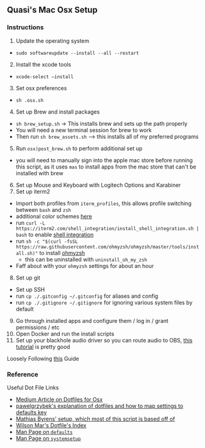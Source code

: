 ## Quasi's Mac Osx Setup

### Instructions

1. Update the operating system
  * `sudo softwareupdate --install --all --restart`
2. Install the xcode tools
  * `xcode-select —install`
3. Set osx preferences
  * `sh .osx.sh`
4. Set up Brew and install packages
  * `sh brew_setup.sh` -> This installs brew and sets up the path properly
  * You will need a new terminal session for brew to work
  * Then run `sh brew_assets.sh` --> this installs all of my preferred programs
5. Run `osx)post_brew.sh` to perform additional set up
  * you will need to manually sign into the apple mac store before running this script, as it uses `mas` to install apps from the mac store that can't be installed with brew
6. Set up Mouse and Keyboard with Logitech Options and Karabiner
7. Set up iterm2
  * Import both profiles from `iterm_profiles`, this allows profile switching between `bash` and `zsh`
  * additional color schemes [here](https://github.com/mbadolato/iTerm2-Color-Schemes/tree/master/schemes)
  * run `curl -L https://iterm2.com/shell_integration/install_shell_integration.sh | bash` to enable [shell integration](https://www.iterm2.com/documentation-shell-integration.html)
  * run `sh -c "$(curl -fsSL https://raw.githubusercontent.com/ohmyzsh/ohmyzsh/master/tools/install.sh)"` to install [ohmyzsh](https://github.com/ohmyzsh/ohmyzsh)
    * this can be uninstalled with `uninstall_oh_my_zsh`
  * Faff about with your `ohmyzsh` settings for about an hour
8. Set up git
  * Set up SSH
  * run `cp ./.gitconfig ~/.gitconfig` for aliases and config
  * run `cp ./.gitignore ~/.gitignore` for ignoring various system files by default
9. Go through installed apps and configure them / log in / grant permissions / etc
10. Open Docker and run the install scripts
11. Set up your blackhole audio driver so you can route audio to OBS, [this tutorial](https://www.youtube.com/watch?v=miexiUIusts) is pretty good

Loosely Following [this](https://sourabhbajaj.com/mac-setup/) Guide


### Reference
Useful Dot File Links
* [Medium Article on Dotfiles for Osx](https://medium.com/@webprolific/getting-started-with-dotfiles-43c3602fd789/ )
* [pawelgrzybek's explanation of dotfiles and how to map settings to defaults key](https://pawelgrzybek.com/change-macos-user-preferences-via-command-line/ )
* [Mathias Byrens' setup, which most of this script is based off of](https://github.com/mathiasbynens/dotfiles/blob/main/.macos)
* [Wilson Mar's Dotfile's Index](https://wilsonmar.github.io/dotfiles/)
* [Man Page on `defaults`](https://ss64.com/osx/defaults.html)
* [Man Page on `systemsetup`](https://ss64.com/osx/systemsetup.html)
